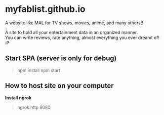 # myfablist.github.io
A website like MAL for TV shows, movies, anime, and many others!!

A site to hold all your entertainment data in an organized manner.</br> You can write reviews, rate anything, almost everything you ever dreamt of! :P

## Start SPA (server is only for debug)
  
> npm install
> npm start 


## How to host site on your computer
  
**Install ngrok**

> ngrok http 8080



